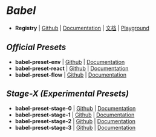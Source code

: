 # _Babel_

- **Registry** | [Github](https://github.com/babel/babel) | [Documentation](https://babeljs.io/) | [文档](https://babeljs.cn/) | [Playground](https://babeljs.io/repl/)


## _Official Presets_

- **babel-preset-env** | [Github](https://github.com/babel/babel-preset-env) | [Documentation](https://babeljs.io/docs/plugins/preset-env/)
- **babel-preset-react** | [Github](https://github.com/babel/babel/tree/master/packages/babel-preset-react) | [Documentation](https://babeljs.io/docs/plugins/preset-react/)
- **babel-preset-flow** | [Github](https://github.com/babel/babel/tree/master/packages/babel-preset-flow) | [Documentation](https://babeljs.io/docs/plugins/preset-flow/)


## _Stage-X (Experimental Presets)_

- **babel-preset-stage-0** | [Github](https://github.com/babel/babel/tree/master/packages/babel-preset-stage-0) | [Documentation](https://babeljs.io/docs/plugins/preset-stage-0/)
- **babel-preset-stage-1** | [Github](https://github.com/babel/babel/tree/master/packages/babel-preset-stage-1) | [Documentation](https://babeljs.io/docs/plugins/preset-stage-1/)
- **babel-preset-stage-2** | [Github](https://github.com/babel/babel/tree/master/packages/babel-preset-stage-2) | [Documentation](https://babeljs.io/docs/plugins/preset-stage-2/)
- **babel-preset-stage-3** | [Github](https://github.com/babel/babel/tree/master/packages/babel-preset-stage-2) | [Documentation](https://babeljs.io/docs/plugins/preset-stage-3/)
